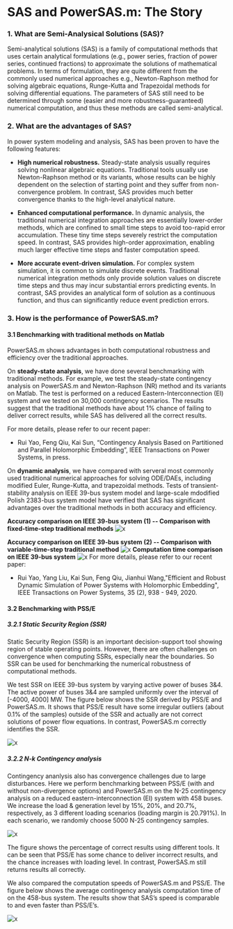 # SAS and PowerSAS.m: The Story

### 1. What are Semi-Analysical Solutions (SAS)?
Semi-analytical solutions (SAS) is a family of computational methods that uses certain analytical formulations (e.g., power series, fraction of power series, continued fractions) to approximate the solutions of mathematical problems. In terms of formulation, they are quite different from the commonly used numerical approaches e.g., Newton-Raphson method for solving algebraic equations, Runge-Kutta and Trapezoidal methods for solving differential equations. The parameters of SAS still need to be determined through some (easier and more robustness-guaranteed) numerical computation, and thus these methods are called semi-analytical. 

### 2. What are the advantages of SAS?

In power system modeling and analysis, SAS has been proven to have the following features:

* **High numerical robustness.** Steady-state analysis usually requires solving nonlinear algebraic equations. Traditional tools usually use Newton-Raphson method or its variants, whose results can be highly dependent on the selection of starting point and they suffer from non-convergence problem. In contrast, SAS provides much better convergence thanks to the high-level analytical nature. 

* **Enhanced computational performance.** In dynamic analysis, the traditional numerical integration approaches are essentially lower-order methods, which are confined to small time steps to avoid too-rapid error accumulation. These tiny time steps severely restrict the computation speed. In contrast, SAS provides high-order approximation, enabling much larger effective time steps and faster computation speed.

* **More accurate event-driven simulation.** For complex system simulation, it is common to simulate discrete events. Traditional numerical integration methods only provide solution values on discrete time steps and thus may incur substantial errors predicting events. In contrast, SAS provides an analytical form of solution as a continuous function, and thus can significantly reduce event prediction errors.

### 3. How is the performance of PowerSAS.m?
#### 3.1 Benchmarking with traditional methods on Matlab
PowerSAS.m shows advantages in both computational robustness and efficiency over the traditional approaches. 

On **steady-state analysis**, we have done several benchmarking with traditional methods. For example, we test the steady-state contingency analysis on PowerSAS.m and Newton-Raphson (NR) method and its variants on Matlab. The test is performed on a reduced Eastern-Interconnection (EI) system and we tested on 30,000 contingency scenarios. The results suggest that the traditional methods have about 1% chance of failing to deliver correct results, while SAS has delivered all the correct results. 

For more details, please refer to our recent paper:

* Rui Yao, Feng Qiu, Kai Sun, “Contingency Analysis Based on Partitioned and Parallel Holomorphic Embedding”, IEEE Transactions on Power Systems, in press.

On **dynamic analysis**, we have compared with serveral most commonly used traditional numerical approaches for solving ODE/DAEs, including modified Euler, Runge-Kutta, and trapezoidal methods. Tests of transient-stability analysis on IEEE 39-bus system model and large-scale mdodified Polish 2383-bus system model have verified that SAS has significant advantages over the traditional methods in both accuracy and efficiency. 

**Accuracy comparison on IEEE 39-bus system (1) -- Comparison with fixed-time-step traditional methods**
![x](/img/accuracy_039_1.png)

**Accuracy comparison on IEEE 39-bus system (2) -- Comparison with variable-time-step traditional method**
![x](/img/accuracy_039_2.png)
**Computation time comparison on IEEE 39-bus system**
![x](/img/comp_time_039.png)
For more details, please refer to our recent paper:

* Rui Yao, Yang Liu, Kai Sun, Feng Qiu, Jianhui Wang,"Efficient and Robust Dynamic Simulation of Power Systems with Holomorphic Embedding", IEEE Transactions on Power Systems, 35 (2), 938 - 949, 2020.

#### 3.2 Benchmarking with PSS/E
##### 3.2.1 Static Security Region (SSR)
Static Security Region (SSR) is an important decision-support tool showing region of stable operating points. However, there are often challenges on convergence when computing SSRs, especially near the boundaries. So SSR can be used for benchmarking the numerical robustness of computational methods.

We test SSR on IEEE 39-bus system by varying active power of buses 3&4. The active power of buses 3&4 are sampled uniformly over the interval of [-4000, 4000] MW. The figure below shows the SSR derived by PSS/E and PowerSAS.m. It shows that PSS/E result have some irregular outliers (about 0.1% of the samples) outside of the SSR and actually are not correct solutions of power flow equations. In contrast, PowerSAS.m correctly identifies the SSR.

![x](/img/ssa_benchmarking.png)

##### 3.2.2 N-k Contingency analysis
Contingency ananlysis also has convergence challenges due to large disturbances. Here we perform benchmarking between PSS/E (with and without non-divergence options) and PowerSAS.m on the N-25 contingency analysis on a reduced eastern-interconnection (EI) system with 458 buses. We increase the load & generation level by 15%, 20%, and 20.7%, respectively, as 3 different loading scenarios (loading margin is 20.791%). In each scenario, we randomly choose 5000 N-25 contingency samples.

![x](/img/contingency_458.png)

The figure shows the percentage of correct results using different tools. It can be seen that PSS/E has some chance to deliver incorrect results, and the chance increases with loading level. In contrast, PowerSAS.m still returns results all correctly.

We also compared the computation speeds of PowerSAS.m and PSS/E. The figure below shows the average contingency analysis computation time of on the 458-bus system. The results show that SAS’s speed is  comparable to and even faster than PSS/E’s.

![x](/img/comp_speed_458.png)
